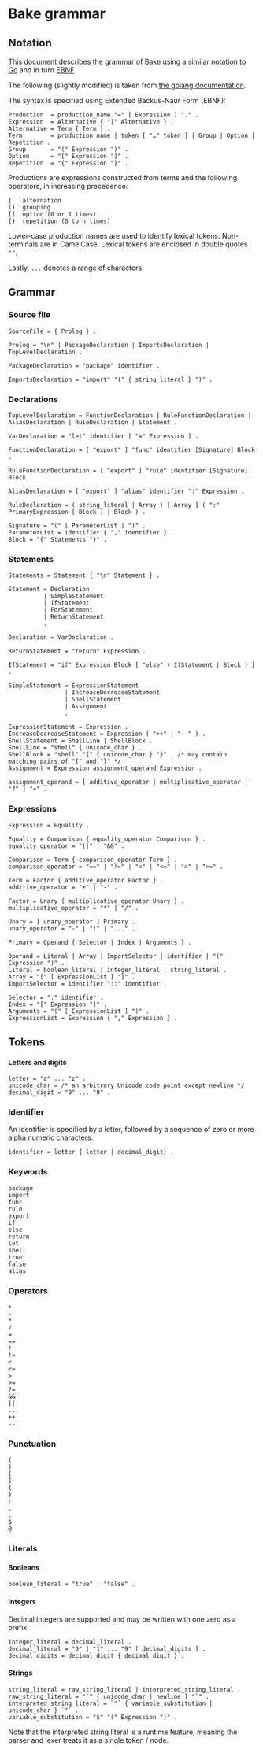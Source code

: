 # Bake grammar

## Notation

This document describes the grammar of Bake using a similar notation to [Go](https://golang.org/ref/spec) and in turn  [EBNF](https://en.wikipedia.org/wiki/Extended_Backus–Naur_form).

The following (slightly modified) is taken from [the golang documentation](https://golang.org/ref/spec).

The syntax is specified using Extended Backus-Naur Form (EBNF):

```
Production  = production_name "=" [ Expression ] "." .
Expression  = Alternative { "|" Alternative } .
Alternative = Term { Term } .
Term        = production_name | token [ "…" token ] | Group | Option | Repetition .
Group       = "(" Expression ")" .
Option      = "[" Expression "]" .
Repetition  = "{" Expression "}" .
```

Productions are expressions constructed from terms and the following operators, in increasing precedence:

```
|   alternation
()  grouping
[]  option (0 or 1 times)
{}  repetition (0 to n times)
```

Lower-case production names are used to identify lexical tokens. Non-terminals are in CamelCase. Lexical tokens are enclosed in double quotes `""`.

Lastly, `...` denotes a range of characters.

## Grammar

### Source file

```
SourceFile = { Prolog } .

Prolog = "\n" | PackageDeclaration | ImportsDeclaration | TopLevelDeclaration .

PackageDeclaration = "package" identifier .

ImportsDeclaration = "import" "(" { string_literal } ")" .
```

### Declarations

```
TopLevelDeclaration = FunctionDeclaration | RuleFunctionDeclaration | AliasDeclaration | RuleDeclaration | Statement .

VarDeclaration = "let" identifier [ "=" Expression ] .

FunctionDeclaration = [ "export" ] "func" identifier [Signature] Block .

RuleFunctionDeclaration = [ "export" ] "rule" identifier [Signature] Block .

AliasDeclaration = [ "export" ] "alias" identifier ":" Expression .

RuleDeclaration = ( string_literal | Array ) [ Array ] ( ":" PrimaryExpression [ Block ] | Block ) .

Signature = "(" [ ParameterList ] ")" .
ParameterList = identifier { "," identifier } .
Block = "{" Statements "}" .
```

### Statements

```
Statements = Statement { "\n" Statement } .

Statement = Declaration
          | SimpleStatement
          | IfStatement
          | ForStatement
          | ReturnStatement
          .

Declaration = VarDeclaration .

ReturnStatement = "return" Expression .

IfStatement = "if" Expression Block [ "else" ( IfStatement | Block ) ] .

SimpleStatement = ExpressionStatement
                | IncreaseDecreaseStatement
                | ShellStatement
                | Assignment
                .

ExpressionStatement = Expression .
IncreaseDecreaseStatement = Expression ( "++" | "--" ) .
ShellStatement = ShellLine | ShellBlock .
ShellLine = "shell" { unicode_char } .
ShellBlock = "shell" "{" { unicode_char } "}" . /* may contain matching pairs of "{" and "}" */
Assignment = Expression assignment_operand Expression .

assignment_operand = [ additive_operator | multiplicative_operator | "?" ] "=" .
```

### Expressions


```ebnf
Expression = Equality .

Equality = Comparison { equality_operator Comparison } .
equality_operator = "||" | "&&" .

Comparison = Term { comparison_operator Term } .
comparison_operator = "==" | "!=" | "<" | "<=" | ">" | ">=" .

Term = Factor { additive_operator Factor } .
additive_operator = "+" | "-" .

Factor = Unary { multiplicative_operator Unary } .
multiplicative_operator = "*" | "/" .

Unary = [ unary_operator ] Primary .
unary_operator = "-" | "!" | "..." .

Primary = Operand { Selector | Index | Arguments } .

Operand = Literal | Array | ImportSelector | identifier | "(" Expression ")" .
Literal = boolean_literal | integer_literal | string_literal .
Array = "[" [ ExpressionList ] "]" .
ImportSelector = identifier "::" identifier .

Selector = "." identifier .
Index = "[" Expression "]" .
Arguments = "(" [ ExpressionList ] ")" .
ExpressionList = Expression { "," Expression } .
```

## Tokens

#### Letters and digits

```
letter = "a" ... "z" .
unicode_char = /* an arbitrary Unicode code point except newline */
decimal_digit = "0" ... "9" .
```

### Identifier

An identifier is specified by a letter, followed by a sequence of zero or more alpha numeric characters.

```
identifier = letter { letter | decimal_digit} .
```

### Keywords

```
package
import
func
rule
export
if
else
return
let
shell
true
false
alias
```

### Operators

```
+
-
*
/
=
==
!
!=
<
<=
>
>=
?=
&&
||
...
++
--
```

### Punctuation

```
(
)
[
]
{
}
:
,
.
$
@
```

### Literals

#### Booleans

```
boolean_literal = "true" | "false" .
```

#### Integers

Decimal integers are supported and may be written with one zero as a prefix.

```
integer_literal = decimal_literal .
decimal_literal = "0" | "1" ... "9" [ decimal_digits ] .
decimal_digits = decimal_digit { decimal_digit } .
```

#### Strings

```
string_literal = raw_string_literal | interpreted_string_literal .
raw_string_literal = "`" { unicode_char | newline } "`" .
interpreted_string_literal = `"` { variable_substitution | unicode_char } `"` .
variable_substitution = "$" "(" Expression ")" .
```

Note that the interpreted string literal is a runtime feature, meaning the parser and lexer treats it as a single token / node.

